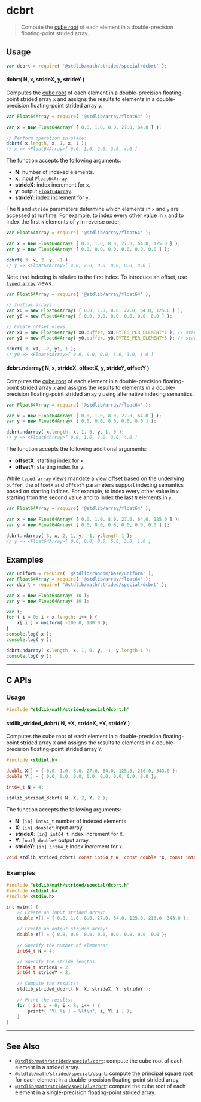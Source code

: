 <!--

@license Apache-2.0

Copyright (c) 2020 The Stdlib Authors.

Licensed under the Apache License, Version 2.0 (the "License");
you may not use this file except in compliance with the License.
You may obtain a copy of the License at

   http://www.apache.org/licenses/LICENSE-2.0

Unless required by applicable law or agreed to in writing, software
distributed under the License is distributed on an "AS IS" BASIS,
WITHOUT WARRANTIES OR CONDITIONS OF ANY KIND, either express or implied.
See the License for the specific language governing permissions and
limitations under the License.

-->

# dcbrt

> Compute the [cube root][@stdlib/math/base/special/cbrt] of each element in a double-precision floating-point strided array.

<section class="intro">

</section>

<!-- /.intro -->

<section class="usage">

## Usage

```javascript
var dcbrt = require( '@stdlib/math/strided/special/dcbrt' );
```

#### dcbrt( N, x, strideX, y, strideY )

Computes the [cube root][@stdlib/math/base/special/cbrt] of each element in a double-precision floating-point strided array `x` and assigns the results to elements in a double-precision floating-point strided array `y`.

```javascript
var Float64Array = require( '@stdlib/array/float64' );

var x = new Float64Array( [ 0.0, 1.0, 8.0, 27.0, 64.0 ] );

// Perform operation in-place:
dcbrt( x.length, x, 1, x, 1 );
// x => <Float64Array>[ 0.0, 1.0, 2.0, 3.0, 4.0 ]
```

The function accepts the following arguments:

-   **N**: number of indexed elements.
-   **x**: input [`Float64Array`][@stdlib/array/float64].
-   **strideX**: index increment for `x`.
-   **y**: output [`Float64Array`][@stdlib/array/float64].
-   **strideY**: index increment for `y`.

The `N` and `stride` parameters determine which elements in `x` and `y` are accessed at runtime. For example, to index every other value in `x` and to index the first `N` elements of `y` in reverse order,

```javascript
var Float64Array = require( '@stdlib/array/float64' );

var x = new Float64Array( [ 0.0, 1.0, 8.0, 27.0, 64.0, 125.0 ] );
var y = new Float64Array( [ 0.0, 0.0, 0.0, 0.0, 0.0, 0.0 ] );

dcbrt( 3, x, 2, y, -1 );
// y => <Float64Array>[ 4.0, 2.0, 0.0, 0.0, 0.0, 0.0 ]
```

Note that indexing is relative to the first index. To introduce an offset, use [`typed array`][@stdlib/array/float64] views.

```javascript
var Float64Array = require( '@stdlib/array/float64' );

// Initial arrays...
var x0 = new Float64Array( [ 0.0, 1.0, 8.0, 27.0, 64.0, 125.0 ] );
var y0 = new Float64Array( [ 0.0, 0.0, 0.0, 0.0, 0.0, 0.0 ] );

// Create offset views...
var x1 = new Float64Array( x0.buffer, x0.BYTES_PER_ELEMENT*1 ); // start at 2nd element
var y1 = new Float64Array( y0.buffer, y0.BYTES_PER_ELEMENT*3 ); // start at 4th element

dcbrt( 3, x1, -2, y1, 1 );
// y0 => <Float64Array>[ 0.0, 0.0, 0.0, 5.0, 3.0, 1.0 ]
```

#### dcbrt.ndarray( N, x, strideX, offsetX, y, strideY, offsetY )

Computes the [cube root][@stdlib/math/base/special/cbrt] of each element in a double-precision floating-point strided array `x` and assigns the results to elements in a double-precision floating-point strided array `y` using alternative indexing semantics.

```javascript
var Float64Array = require( '@stdlib/array/float64' );

var x = new Float64Array( [ 0.0, 1.0, 8.0, 27.0, 64.0 ] );
var y = new Float64Array( [ 0.0, 0.0, 0.0, 0.0, 0.0 ] );

dcbrt.ndarray( x.length, x, 1, 0, y, 1, 0 );
// y => <Float64Array>[ 0.0, 1.0, 2.0, 3.0, 4.0 ]
```

The function accepts the following additional arguments:

-   **offsetX**: starting index for `x`.
-   **offsetY**: starting index for `y`.

While [`typed array`][@stdlib/array/float64] views mandate a view offset based on the underlying `buffer`, the `offsetX` and `offsetY` parameters support indexing semantics based on starting indices. For example, to index every other value in `x` starting from the second value and to index the last `N` elements in `y`,

```javascript
var Float64Array = require( '@stdlib/array/float64' );

var x = new Float64Array( [ 0.0, 1.0, 8.0, 27.0, 64.0, 125.0 ] );
var y = new Float64Array( [ 0.0, 0.0, 0.0, 0.0, 0.0, 0.0 ] );

dcbrt.ndarray( 3, x, 2, 1, y, -1, y.length-1 );
// y => <Float64Array>[ 0.0, 0.0, 0.0, 5.0, 3.0, 1.0 ]
```

</section>

<!-- /.usage -->

<section class="notes">

</section>

<!-- /.notes -->

<section class="examples">

## Examples

<!-- eslint no-undef: "error" -->

```javascript
var uniform = require( '@stdlib/random/base/uniform' );
var Float64Array = require( '@stdlib/array/float64' );
var dcbrt = require( '@stdlib/math/strided/special/dcbrt' );

var x = new Float64Array( 10 );
var y = new Float64Array( 10 );

var i;
for ( i = 0; i < x.length; i++ ) {
    x[ i ] = uniform( -100.0, 100.0 );
}
console.log( x );
console.log( y );

dcbrt.ndarray( x.length, x, 1, 0, y, -1, y.length-1 );
console.log( y );
```

</section>

<!-- /.examples -->

<!-- C interface documentation. -->

* * *

<section class="c">

## C APIs

<!-- Section to include introductory text. Make sure to keep an empty line after the intro `section` element and another before the `/section` close. -->

<section class="intro">

</section>

<!-- /.intro -->

<!-- C usage documentation. -->

<section class="usage">

### Usage

```c
#include "stdlib/math/strided/special/dcbrt.h"
```

#### stdlib_strided_dcbrt( N, \*X, strideX, \*Y, strideY )

Computes the cube root of each element in a double-precision floating-point strided array `X` and assigns the results to elements in a double-precision floating-point strided array `Y`.

```c
#include <stdint.h>

double X[] = { 0.0, 1.0, 8.0, 27.0, 64.0, 125.0, 216.0, 343.0 };
double Y[] = { 0.0, 0.0, 0.0, 0.0, 0.0, 0.0, 0.0, 0.0 };

int64_t N = 4;

stdlib_strided_dcbrt( N, X, 2, Y, 2 );
```

The function accepts the following arguments:

-   **N**: `[in] int64_t` number of indexed elements.
-   **X**: `[in] double*` input array.
-   **strideX**: `[in] int64_t` index increment for `X`.
-   **Y**: `[out] double*` output array.
-   **strideY**: `[in] int64_t` index increment for `Y`.

```c
void stdlib_strided_dcbrt( const int64_t N, const double *X, const int64_t strideX, double *Y, const int64_t strideY );
```

</section>

<!-- /.usage -->

<!-- C API usage notes. Make sure to keep an empty line after the `section` element and another before the `/section` close. -->

<section class="notes">

</section>

<!-- /.notes -->

<!-- C API usage examples. -->

<section class="examples">

### Examples

```c
#include "stdlib/math/strided/special/dcbrt.h"
#include <stdint.h>
#include <stdio.h>

int main() {
    // Create an input strided array:
    double X[] = { 0.0, 1.0, 8.0, 27.0, 64.0, 125.0, 216.0, 343.0 };

    // Create an output strided array:
    double Y[] = { 0.0, 0.0, 0.0, 0.0, 0.0, 0.0, 0.0, 0.0 };

    // Specify the number of elements:
    int64_t N = 4;

    // Specify the stride lengths:
    int64_t strideX = 2;
    int64_t strideY = 2;

    // Compute the results:
    stdlib_strided_dcbrt( N, X, strideX, Y, strideY );

    // Print the results:
    for ( int i = 0; i < 8; i++ ) {
        printf( "Y[ %i ] = %lf\n", i, Y[ i ] );
    }
}
```

</section>

<!-- /.examples -->

</section>

<!-- /.c -->

<!-- Section for related `stdlib` packages. Do not manually edit this section, as it is automatically populated. -->

<section class="related">

* * *

## See Also

-   <span class="package-name">[`@stdlib/math/strided/special/cbrt`][@stdlib/math/strided/special/cbrt]</span><span class="delimiter">: </span><span class="description">compute the cube root of each element in a strided array.</span>
-   <span class="package-name">[`@stdlib/math/strided/special/dsqrt`][@stdlib/math/strided/special/dsqrt]</span><span class="delimiter">: </span><span class="description">compute the principal square root for each element in a double-precision floating-point strided array.</span>
-   <span class="package-name">[`@stdlib/math/strided/special/scbrt`][@stdlib/math/strided/special/scbrt]</span><span class="delimiter">: </span><span class="description">compute the cube root of each element in a single-precision floating-point strided array.</span>

</section>

<!-- /.related -->

<!-- Section for all links. Make sure to keep an empty line after the `section` element and another before the `/section` close. -->

<section class="links">

[@stdlib/array/float64]: https://github.com/stdlib-js/stdlib/tree/develop/lib/node_modules/%40stdlib/array/float64

[@stdlib/math/base/special/cbrt]: https://github.com/stdlib-js/stdlib/tree/develop/lib/node_modules/%40stdlib/math/base/special/cbrt

<!-- <related-links> -->

[@stdlib/math/strided/special/cbrt]: https://github.com/stdlib-js/stdlib/tree/develop/lib/node_modules/%40stdlib/math/strided/special/cbrt

[@stdlib/math/strided/special/dsqrt]: https://github.com/stdlib-js/stdlib/tree/develop/lib/node_modules/%40stdlib/math/strided/special/dsqrt

[@stdlib/math/strided/special/scbrt]: https://github.com/stdlib-js/stdlib/tree/develop/lib/node_modules/%40stdlib/math/strided/special/scbrt

<!-- </related-links> -->

</section>

<!-- /.links -->
